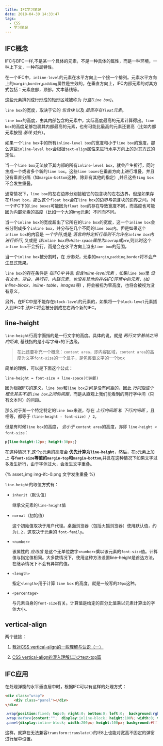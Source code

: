 ```yaml
---
title: IFC学习笔记
date: 2018-04-30 14:33:47
tags:
  - CSS
  - 学习笔记
---
```


## IFC概念

IFC与BFC一样,不是某一个具体的元素，不是一种具体的属性，而是一种环境，一种上下文，一种布局特性。

在一个IFC中，`inline-level`的元素在水平方向上一个接一个排列。元素水平方向上的`margin`,`border`,`padding`属性是生效的。在垂直方向上，IFC内部元素的对其方式包括：元素底部，顶部，文本基线等。

这些元素排列成行形成的矩形区域被称为 *行盒(`line box`)*。

`line box`的宽度，取决于它的 *包含块* 以及 *是否存在`float`元素*。

`line box`的高度，由其内部包含的元素中，实际高度最高的元素计算得出。`line box`的高度足够包裹其内部最高的元素，也有可能比最高的元素还要高（比如内部元素按照 *基线* 对齐）。

如果一个`line box`中的所有`inline-level box`的宽度和小于`line box`的宽度，那么这些`inline-level box`会根据`text-align`属性来进行水平方向上的对其方式的定位。

当一个`line box`无法放下其内部的所有`inline-level box`，就会产生折行，同时生成一个或者多个新的`line box`。这些`line boxes`在垂直方向上进行堆叠，并且没有垂直分隔（如`margin-bottom`这种，除非有其他的指定）,并且这些`ling box`不会发生重叠。

通常情况下，`line box`的左右边界分别接触它的包含块的左右边界，但是如果存在`float box`，那么这个`float box`会在`line box`的边界与包含块的边界之间。同一个IFC下的`line boxes`可能因为`float box`的存在导致宽度不同，而高度也可能因为内部元素的高度（比如一个大的img元素）不同而不同。

当一个`inline box`的宽度超出了它所在的`line box`的宽度，这一个`inline box`会被分割成多个`inline box`，并分布在几个不同的`line box`内。但是如果这个`inline box`的内容是 *一个字符*,或是 *语言的特定折行规则不允许在`inline box`内进行折行*, 又或是 *该`inline box`的`white-space`属性为`nowrap`或`pre`*,则此时这个`inline box`不会折行，而是会在水平方向上溢出`line box`的范围。

当一个`inline box`被分割时，在 *分割处*，元素的`margin`,`padding`,`border`将不会产生显式效果。

`line box`的存在条件是 *在IFC中* 并且 *包含inline-level元素* ，如果`line box`里 *没有文本，空白，换行符，内联元素，也没有其他的存在IFC环境中的元素，(如inline-block，inline- table，images等)* ，将会被视为零高度，也将会被视为没有意义。

另外，在IFC中是不能存在`block-level`的元素的，如果将一个`block-level`元素插入到IFC中,该IFC将会被分割成左右两个新的IFC。

## line-height

`line-height`行高字面指的是一行文字的高度。具体的说，就是 *两行文字基线之间的距离*, 基线指的是小写字母`x`的下边缘。

>在此还要补充一个概念：`content area`，即内容区域，`content area`的高度为文字`font-size`的一个盒子，是包裹着文字的一个box

简单的理解，可以是下面这个公式：

```
line-height = font-size + line-space(行间距)
```

因为根据IFC的定义，`line box`和`line box`之间是没有间距的，因此 *行间距这个概念其实不是`line box`之间的间距*，而是从直观上我们能看到的两行字中间（只有文本时）的间距。

那么对于某一个特定特定的`line box`来说，存在 *上行内间距* 和 *下行内间距* ，且相等，都等于 `(line-height - font-size) / 2`。

但是有时候`line box`的高度， *会小于* `content area`的高度，亦即 `line-height < font-size`：

```CSS
p{line-height:12px; height:30px;}
```

在这种情况下,这个`p`元素的高度会 **优先计算为`line-height`**，然后，在`p`元素上加上 **与`font-size`等值的`margin-top`和`margin-bottom`**,并且在这种情况下如果文字过多发生折行，由于字体过大，会发生文字重叠。

{% asset_img img-ifc-0.png 文字发生重叠 %}

`line-height`的取值方式有：

- `inherit`（默认值）

    继承父元素的`line-height`值

- `normal`（初始值）

    这个初始值取决于用户代理。桌面浏览器（包括火狐浏览器）使用默认值，约为`1.2`，这取决于元素的 `font-family`。

- `<number>`

    该属性的 *应用值* 是这个无单位数字`<number>`乘以该元素的`font-size`值。计算值与指定值相同。大多数情况下，使用这种方法设置line-height是首选方法，在继承情况下不会有异常的值。

- `<length>`

    指定`<length>`用于计算 `line box` 的高度。就是一般写的`20px`这种。

- `<percentage>`

    与元素自身的`font-size`有关。计算值是给定的百分比值乘以元素计算出的字体大小。

## vertical-align

两个链接：

1. [我对CSS vertical-align的一些理解与认识（一）](http://www.zhangxinxu.com/wordpress/2010/05/%E6%88%91%E5%AF%B9css-vertical-align%E7%9A%84%E4%B8%80%E4%BA%9B%E7%90%86%E8%A7%A3%E4%B8%8E%E8%AE%A4%E8%AF%86%EF%BC%88%E4%B8%80%EF%BC%89/)

2. [CSS vertical-align的深入理解(二)之text-top篇](http://www.zhangxinxu.com/wordpress/2010/06/css-vertical-align%E7%9A%84%E6%B7%B1%E5%85%A5%E7%90%86%E8%A7%A3%EF%BC%88%E4%BA%8C%EF%BC%89%E4%B9%8Btext-top%E7%AF%87/)

## IFC应用

在处理弹窗的水平垂直居中时，根据IFC可以有这样的处理方式：

```HTML
<div class="wrap">
    <div class="panel"></div>
</div>
```

```CSS
.wrap{position:fixed; top:0; right:0; bottom:0; left:0;  background:rgba(0,0,0,0.6); text-align:center;}
.wrap:before{content:"";  display:inline-block; height:100%; width:0; vertical-align:middle;}
.panel{display:inline-block; width:200px; height:100px; background:#fff; vertical-align:middle;}
```

这样，就算在无法兼容`transform:translate()`的IE8上也能对宽高不固定的弹窗进行居中设置。


<!-- 
An attempt was made to use an object that is not, or is no longer, usable.  -->